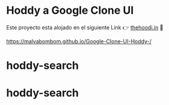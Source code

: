 # Hoddy a Google Clone UI

Este proyecto esta alojado en el siguiente Link 👉 [thehoodi.in](https://malvabombom.github.io/Google-Clone-UI-Hoddy-/) 🎉


https://malvabombom.github.io/Google-Clone-UI-Hoddy-/
# hoddy-search
# hoddy-search
